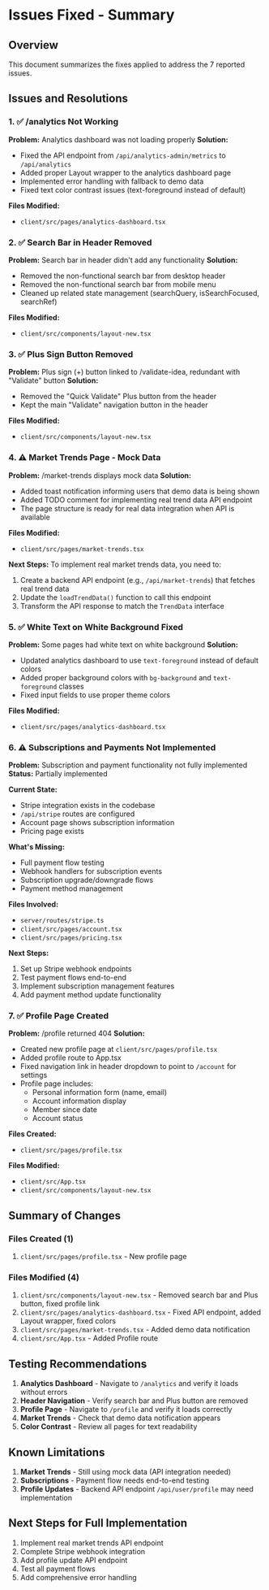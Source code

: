 # Issues Fixed - Summary

## Overview
This document summarizes the fixes applied to address the 7 reported issues.

## Issues and Resolutions

### 1. ✅ /analytics Not Working
**Problem:** Analytics dashboard was not loading properly
**Solution:** 
- Fixed the API endpoint from `/api/analytics-admin/metrics` to `/api/analytics`
- Added proper Layout wrapper to the analytics dashboard page
- Implemented error handling with fallback to demo data
- Fixed text color contrast issues (text-foreground instead of default)

**Files Modified:**
- `client/src/pages/analytics-dashboard.tsx`

### 2. ✅ Search Bar in Header Removed
**Problem:** Search bar in header didn't add any functionality
**Solution:** 
- Removed the non-functional search bar from desktop header
- Removed the non-functional search bar from mobile menu
- Cleaned up related state management (searchQuery, isSearchFocused, searchRef)

**Files Modified:**
- `client/src/components/layout-new.tsx`

### 3. ✅ Plus Sign Button Removed
**Problem:** Plus sign (+) button linked to /validate-idea, redundant with "Validate" button
**Solution:** 
- Removed the "Quick Validate" Plus button from the header
- Kept the main "Validate" navigation button in the header

**Files Modified:**
- `client/src/components/layout-new.tsx`

### 4. ⚠️ Market Trends Page - Mock Data
**Problem:** /market-trends displays mock data
**Solution:** 
- Added toast notification informing users that demo data is being shown
- Added TODO comment for implementing real trend data API endpoint
- The page structure is ready for real data integration when API is available

**Files Modified:**
- `client/src/pages/market-trends.tsx`

**Next Steps:**
To implement real market trends data, you need to:
1. Create a backend API endpoint (e.g., `/api/market-trends`) that fetches real trend data
2. Update the `loadTrendData()` function to call this endpoint
3. Transform the API response to match the `TrendData` interface

### 5. ✅ White Text on White Background Fixed
**Problem:** Some pages had white text on white background
**Solution:** 
- Updated analytics dashboard to use `text-foreground` instead of default colors
- Added proper background colors with `bg-background` and `text-foreground` classes
- Fixed input fields to use proper theme colors

**Files Modified:**
- `client/src/pages/analytics-dashboard.tsx`

### 6. ⚠️ Subscriptions and Payments Not Implemented
**Problem:** Subscription and payment functionality not fully implemented
**Status:** Partially implemented

**Current State:**
- Stripe integration exists in the codebase
- `/api/stripe` routes are configured
- Account page shows subscription information
- Pricing page exists

**What's Missing:**
- Full payment flow testing
- Webhook handlers for subscription events
- Subscription upgrade/downgrade flows
- Payment method management

**Files Involved:**
- `server/routes/stripe.ts`
- `client/src/pages/account.tsx`
- `client/src/pages/pricing.tsx`

**Next Steps:**
1. Set up Stripe webhook endpoints
2. Test payment flows end-to-end
3. Implement subscription management features
4. Add payment method update functionality

### 7. ✅ Profile Page Created
**Problem:** /profile returned 404
**Solution:** 
- Created new profile page at `client/src/pages/profile.tsx`
- Added profile route to App.tsx
- Fixed navigation link in header dropdown to point to `/account` for settings
- Profile page includes:
  - Personal information form (name, email)
  - Account information display
  - Member since date
  - Account status

**Files Created:**
- `client/src/pages/profile.tsx`

**Files Modified:**
- `client/src/App.tsx`
- `client/src/components/layout-new.tsx`

## Summary of Changes

### Files Created (1)
1. `client/src/pages/profile.tsx` - New profile page

### Files Modified (4)
1. `client/src/components/layout-new.tsx` - Removed search bar and Plus button, fixed profile link
2. `client/src/pages/analytics-dashboard.tsx` - Fixed API endpoint, added Layout wrapper, fixed colors
3. `client/src/pages/market-trends.tsx` - Added demo data notification
4. `client/src/App.tsx` - Added Profile route

## Testing Recommendations

1. **Analytics Dashboard** - Navigate to `/analytics` and verify it loads without errors
2. **Header Navigation** - Verify search bar and Plus button are removed
3. **Profile Page** - Navigate to `/profile` and verify it loads correctly
4. **Market Trends** - Check that demo data notification appears
5. **Color Contrast** - Review all pages for text readability

## Known Limitations

1. **Market Trends** - Still using mock data (API integration needed)
2. **Subscriptions** - Payment flow needs end-to-end testing
3. **Profile Updates** - Backend API endpoint `/api/user/profile` may need implementation

## Next Steps for Full Implementation

1. Implement real market trends API endpoint
2. Complete Stripe webhook integration
3. Add profile update API endpoint
4. Test all payment flows
5. Add comprehensive error handling
